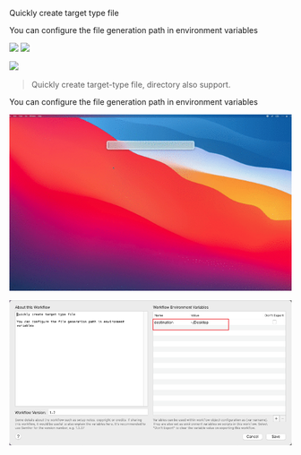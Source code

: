 Quickly create target type file

You can configure the file generation path in environment variables


![](https://img.shields.io/badge/version-v1.2-green?style=for-the-badge)
[![](https://img.shields.io/badge/download-click-blue?style=for-the-badge)](https://github.com/alanhg/alfred-workflows/raw/master/new-file/New%20File.alfredworkflow)



<!-- more -->
[![](https://img.shields.io/badge/version-v1.2-green)](./New%20File.alfredworkflow)

> Quickly create target-type file, directory also support.

You can configure the file generation path in environment variables

![](./screenshot.gif)

![](./screenshot2.png)



